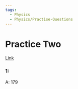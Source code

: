 ```yaml
---
tags:
  - Physics
  - Physics/Practise-Questions
---
```

# Practice Two
[Link](https://simalix.exampro.net/)

### 1:
A: 179
